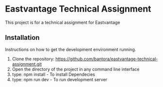 # Eastvantage Technical Assignment

This project is for a technical assignment for Eastvantage 

## Installation 

Instructions on how to get the development environment running.

1. Clone the repository: https://github.com/bantora/eastvantage-technical-assignment.git
2. Open the directory of the project in any command line interface
3. type: npm install - To install Dependecies
4. type: npm run dev - To run development server
